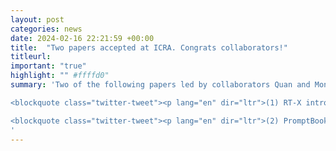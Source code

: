 ```yaml
---
layout: post
categories: news
date: 2024-02-16 22:21:59 +00:00
title:  "Two papers accepted at ICRA. Congrats collaborators!"
titleurl: 
important: "true"
highlight: "" #ffffd0"
summary: 'Two of the following papers led by collaborators Quan and Montse respectively at Google DeepMind got accepted at ICRA 2024 in Yokohama, Japan. 

<blockquote class="twitter-tweet"><p lang="en" dir="ltr">(1) RT-X introduces a massive multi-institution collaboration on a exploring robotic datasets and policies covering many robot embodiments. The open-sourced datasets enable generalist policies to control many robots across many academic labs. <a href="https://t.co/2MZ0pTvM8j">https://t.co/2MZ0pTvM8j</a></p>&mdash; Ted Xiao @ ICRA 2024 (@xiao_ted) <a href="https://twitter.com/xiao_ted/status/1752030926983569446?ref_src=twsrc%5Etfw">January 29, 2024</a></blockquote> <script async src="https://platform.twitter.com/widgets.js" charset="utf-8"></script>

<blockquote class="twitter-tweet"><p lang="en" dir="ltr">(2) PromptBook extends our prior investigations on leveraging LLMs for generating robot code. Tons of important details about scaling up Code as Policies for robotics.<br><br>Check out <a href="https://twitter.com/montseglz?ref_src=twsrc%5Etfw">@montseglz</a>&#39;s talk on Tuesday!<br>Presentation: TuBT30-NT.8, 13:30-15:00<br>Poster: 30.08 16:30-18:00</p>&mdash; Ted Xiao @ ICRA 2024 (@xiao_ted) <a href="https://twitter.com/xiao_ted/status/1789826937944445284?ref_src=twsrc%5Etfw">May 13, 2024</a></blockquote> <script async src="https://platform.twitter.com/widgets.js" charset="utf-8"></script>
'
---
```

